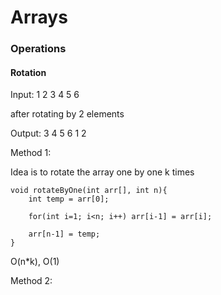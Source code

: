 # Arrays

### Operations

#### Rotation

Input: 1 2 3 4 5 6

after rotating by 2 elements

Output: 3 4 5 6 1 2

Method 1:

Idea is to rotate the array one by one k times

```
void rotateByOne(int arr[], int n){
	int temp = arr[0];
	
	for(int i=1; i<n; i++) arr[i-1] = arr[i];

	arr[n-1] = temp;
}
```

O(n*k), O(1)

Method 2:

